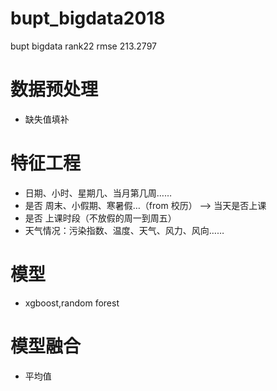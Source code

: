 # bupt_bigdata2018
bupt bigdata rank22 rmse 213.2797

# 数据预处理
  * 缺失值填补

# 特征工程
  * 日期、小时、星期几、当月第几周……
  * 是否 周末、小假期、寒暑假…（from 校历） --> 当天是否上课
  * 是否 上课时段（不放假的周一到周五）
  * 天气情况：污染指数、温度、天气、风力、风向……
 
 # 模型
  * xgboost,random forest
 
 # 模型融合
  * 平均值
